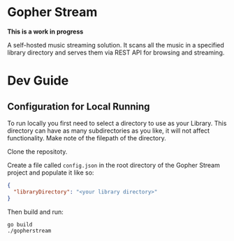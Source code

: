 # Gopher Stream

**This is a work in progress**

A self-hosted music streaming solution. It scans all the music in a specified library directory and serves them via REST API for browsing and streaming.


# Dev Guide

## Configuration for Local Running

To run locally you first need to select a directory to use as your Library. This directory can have as many subdirectories as you like, it will not affect functionality. Make note of the filepath of the directory.

Clone the repositoty.

Create a file called ``config.json`` in the root directory of the Gopher Stream project and populate it like so:

```json
{
  "libraryDirectory": "<your library directory>"
}
```

Then build and run:
```bash
go build
./gopherstream
```
